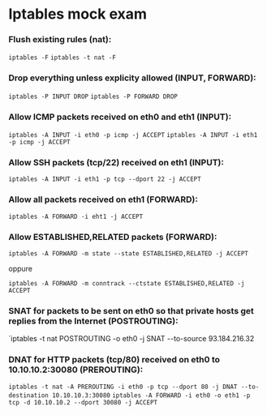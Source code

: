# Iptables mock exam

### Flush existing rules (nat):
`iptables -F`
`iptables -t nat -F`

### Drop everything unless explicity allowed (INPUT, FORWARD):
`iptables -P INPUT DROP`
`iptables -P FORWARD DROP`

### Allow ICMP packets received on eth0 and eth1 (INPUT):
`iptables -A INPUT -i eth0 -p icmp -j ACCEPT`
`iptables -A INPUT -i eth1 -p icmp -j ACCEPT`

### Allow SSH packets (tcp/22) received on eth1 (INPUT):
`iptables -A INPUT -i eth1 -p tcp --dport 22 -j ACCEPT`

### Allow all packets received on eth1 (FORWARD):
`iptables -A FORWARD -i eht1 -j ACCEPT`

### Allow ESTABLISHED,RELATED packets (FORWARD):
`iptables -A FORWARD -m state --state ESTABLISHED,RELATED -j ACCEPT`

oppure

`iptables -A FORWARD -m conntrack --ctstate ESTABLISHED,RELATED -j ACCEPT`

### SNAT for packets to be sent on eth0 so that private hosts get replies from the Internet (POSTROUTING):
`iptables -t nat POSTROUTING -o eth0 -j SNAT --to-source 93.184.216.32

### DNAT for HTTP packets (tcp/80) received on eth0 to 10.10.10.2:30080 (PREROUTING):
`iptables -t nat -A PREROUTING -i eth0 -p tcp --dport 80 -j DNAT --to-destination 10.10.10.3:30080`
`iptables -A FORWARD -i eth0 -o eth1 -p tcp -d 10.10.10.2 --dport 30080 -j ACCEPT`